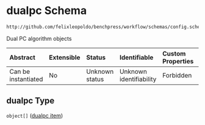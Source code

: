 # dualpc Schema

```txt
http://github.com/felixleopoldo/benchpress/workflow/schemas/config.schema.json#/properties/resources/properties/structure_learning_algorithms/properties/dualpc
```

Dual PC algorithm objects

| Abstract            | Extensible | Status         | Identifiable            | Custom Properties | Additional Properties | Access Restrictions | Defined In                                                        |
| :------------------ | :--------- | :------------- | :---------------------- | :---------------- | :-------------------- | :------------------ | :---------------------------------------------------------------- |
| Can be instantiated | No         | Unknown status | Unknown identifiability | Forbidden         | Allowed               | none                | [config.schema.json\*](config.schema.json "open original schema") |

## dualpc Type

`object[]` ([dualpc item](config-definitions-dualpc-item.md))
